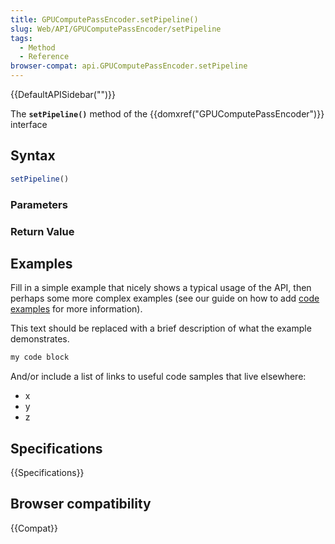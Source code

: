 ```yaml
---
title: GPUComputePassEncoder.setPipeline()
slug: Web/API/GPUComputePassEncoder/setPipeline
tags:
  - Method
  - Reference
browser-compat: api.GPUComputePassEncoder.setPipeline
---
```

{{DefaultAPISidebar("")}}

The **`setPipeline()`** method of the {{domxref("GPUComputePassEncoder")}} interface 

## Syntax

```js
setPipeline()
```

### Parameters



### Return Value



## Examples

Fill in a simple example that nicely shows a typical usage of the API, then perhaps some more complex examples (see our guide on how to add [code examples](/en-US/docs/MDN/Contribute/Structures/Code_examples) for more information).

This text should be replaced with a brief description of what the example demonstrates.

```js
my code block
```

And/or include a list of links to useful code samples that live elsewhere:

*   x
*   y
*   z

## Specifications

{{Specifications}}

## Browser compatibility

{{Compat}}

